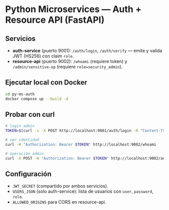 # Python Microservices — Auth + Resource API (FastAPI)

## Servicios
- **auth-service** (puerto 9001): `/auth/login`, `/auth/verify` — emite y valida JWT (HS256) con claim `role`.
- **resource-api** (puerto 9002): `/whoami` (requiere token) y `/admin/sensitive-op` (requiere `role=security_admin`).

## Ejecutar local con Docker
```bash
cd py-ms-auth
docker compose up --build -d
```

## Probar con curl
```bash
# login admin
TOKEN=$(curl -s -X POST http://localhost:9001/auth/login -H "Content-Type: application/json" -d '{"user":"admin","password":"Admin#123"}' | jq -r .access_token)

# ver identidad
curl -H "Authorization: Bearer $TOKEN" http://localhost:9002/whoami

# operación admin
curl -X POST -H "Authorization: Bearer $TOKEN" http://localhost:9002/admin/sensitive-op
```

## Configuración
- `JWT_SECRET` (compartido por ambos servicios).
- `USERS_JSON` (solo auth-service): lista de usuarios con `user`, `password`, `role`.
- `ALLOWED_ORIGINS` para CORS en resource-api.
